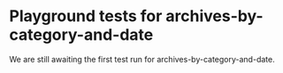 # Playground tests for archives-by-category-and-date
We are still awaiting the first test run for archives-by-category-and-date.
